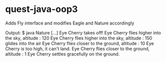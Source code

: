 # quest-java-oop3
Adds Fly interface and modifies Eagle and Nature accordingly

Output:
$ java Nature
[...]
Eye Cherry takes off!
Eye Cherry flies higher into the sky, altitude : 120
Eye Cherry flies higher into the sky, altitude : 150
glides into the air
Eye Cherry flies closer to the ground, altitude : 10
Eye Cherry is too high, it can't land.
Eye Cherry flies closer to the ground, altitude : 1
Eye Cherry settles gracefully on the ground.

